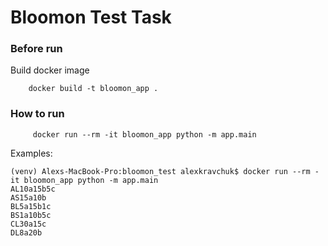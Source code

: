 # Bloomon Test Task

### Before run

Build docker image

```
    docker build -t bloomon_app .
```

### How to run

```
     docker run --rm -it bloomon_app python -m app.main 
```

Examples:

```
(venv) Alexs-MacBook-Pro:bloomon_test alexkravchuk$ docker run --rm -it bloomon_app python -m app.main
AL10a15b5c
AS15a10b
BL5a15b1c
BS1a10b5c
CL30a15c
DL8a20b
```
